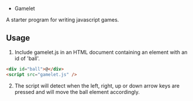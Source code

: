 - Gamelet

A starter program for writing javascript games.

## Usage

1. Include gamelet.js in an HTML document containing an
   element with an id of 'ball'.

```html
<div id="ball">@</div>
<script src="gamelet.js" />
```

2. The script will detect when the left, right, up or down arrow
   keys are pressed and will move the ball element
   accordingly.
